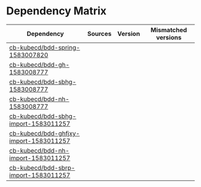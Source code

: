 # Dependency Matrix

Dependency | Sources | Version | Mismatched versions
---------- | ------- | ------- | -------------------
[cb-kubecd/bdd-spring-1583007820](https://github.com/cb-kubecd/bdd-spring-1583007820.git) |  | []() | 
[cb-kubecd/bdd-gh-1583008777](https://github.com/cb-kubecd/bdd-gh-1583008777.git) |  | []() | 
[cb-kubecd/bdd-sbhg-1583008777](https://github.com/cb-kubecd/bdd-sbhg-1583008777.git) |  | []() | 
[cb-kubecd/bdd-nh-1583008777](https://github.com/cb-kubecd/bdd-nh-1583008777.git) |  | []() | 
[cb-kubecd/bdd-sbhg-import-1583011257](https://github.com/cb-kubecd/bdd-sbhg-import-1583011257.git) |  | []() | 
[cb-kubecd/bdd-ghfjxy-import-1583011257](https://github.com/cb-kubecd/bdd-ghfjxy-import-1583011257.git) |  | []() | 
[cb-kubecd/bdd-nh-import-1583011257](https://github.com/cb-kubecd/bdd-nh-import-1583011257.git) |  | []() | 
[cb-kubecd/bdd-sbrp-import-1583011257](https://github.com/cb-kubecd/bdd-sbrp-import-1583011257.git) |  | []() | 

